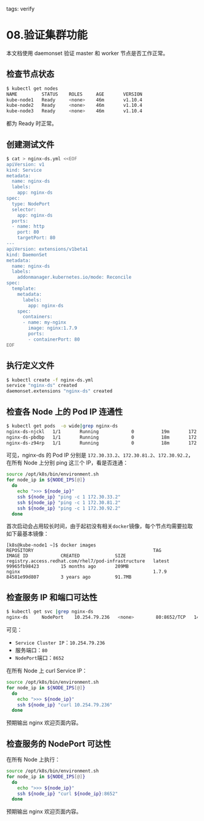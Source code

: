 <!-- toc -->

tags: verify

# 08.验证集群功能

本文档使用 daemonset 验证 master 和 worker 节点是否工作正常。

## 检查节点状态

``` bash
$ kubectl get nodes
NAME         STATUS    ROLES     AGE       VERSION
kube-node1   Ready     <none>    46m       v1.10.4
kube-node2   Ready     <none>    46m       v1.10.4
kube-node3   Ready     <none>    46m       v1.10.4
```
都为 Ready 时正常。

## 创建测试文件

``` bash
$ cat > nginx-ds.yml <<EOF
apiVersion: v1
kind: Service
metadata:
  name: nginx-ds
  labels:
    app: nginx-ds
spec:
  type: NodePort
  selector:
    app: nginx-ds
  ports:
  - name: http
    port: 80
    targetPort: 80
---
apiVersion: extensions/v1beta1
kind: DaemonSet
metadata:
  name: nginx-ds
  labels:
    addonmanager.kubernetes.io/mode: Reconcile
spec:
  template:
    metadata:
      labels:
        app: nginx-ds
    spec:
      containers:
      - name: my-nginx
        image: nginx:1.7.9
        ports:
        - containerPort: 80
EOF
```

## 执行定义文件

``` bash
$ kubectl create -f nginx-ds.yml
service "nginx-ds" created
daemonset.extensions "nginx-ds" created
```

## 检查各 Node 上的 Pod IP 连通性

``` bash
$ kubectl get pods  -o wide|grep nginx-ds
nginx-ds-njckl   1/1       Running            0          19m       172.30.33.2   kube-node1
nginx-ds-pbdbp   1/1       Running            0          18m       172.30.81.2   kube-node2
nginx-ds-z94rp   1/1       Running            0          18m       172.30.92.2   kube-node3
```

可见，nginx-ds 的 Pod IP 分别是 `172.30.33.2`、`172.30.81.2`、`172.30.92.2`，在所有 Node 上分别 ping 这三个 IP，看是否连通：

``` bash
source /opt/k8s/bin/environment.sh
for node_ip in ${NODE_IPS[@]}
  do
    echo ">>> ${node_ip}"
    ssh ${node_ip} "ping -c 1 172.30.33.2"
    ssh ${node_ip} "ping -c 1 172.30.81.2"
    ssh ${node_ip} "ping -c 1 172.30.92.2"
  done
```

首次启动会占用较长时间，由于起初没有相关`docker`镜像，每个节点均需要拉取如下最基本镜像：

```
[k8s@kube-node1 ~]$ docker images
REPOSITORY                                            TAG                 IMAGE ID            CREATED             SIZE
registry.access.redhat.com/rhel7/pod-infrastructure   latest              99965fb98423        15 months ago       209MB
nginx                                                 1.7.9               84581e99d807        3 years ago         91.7MB
```

## 检查服务 IP 和端口可达性

``` bash
$ kubectl get svc |grep nginx-ds
nginx-ds     NodePort    10.254.79.236   <none>        80:8652/TCP   14h
```

可见：

+ `Service Cluster IP`：`10.254.79.236`
+ 服务端口：`80`
+ `NodePort`端口：`8652`

在所有 Node 上 curl Service IP：

``` bash
source /opt/k8s/bin/environment.sh
for node_ip in ${NODE_IPS[@]}
  do
    echo ">>> ${node_ip}"
    ssh ${node_ip} "curl 10.254.79.236"
  done
```

预期输出 nginx 欢迎页面内容。

## 检查服务的 NodePort 可达性

在所有 Node 上执行：

``` bash
source /opt/k8s/bin/environment.sh
for node_ip in ${NODE_IPS[@]}
  do
    echo ">>> ${node_ip}"
    ssh ${node_ip} "curl ${node_ip}:8652"
  done
```

预期输出 nginx 欢迎页面内容。